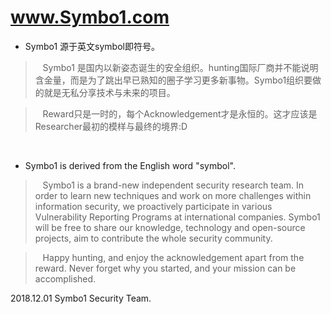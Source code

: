 # www.Symbo1.com

* Symbo1 源于英文symbol即符号。

> &nbsp;&nbsp;&nbsp;Symbo1 是国内以新姿态诞生的安全组织。hunting国际厂商并不能说明含金量，而是为了跳出早已熟知的圈子学习更多新事物。Symbo1组织要做的就是无私分享技术与未来的项目。

> &nbsp;&nbsp;&nbsp;Reward只是一时的，每个Acknowledgement才是永恒的。这才应该是Researcher最初的模样与最终的境界:D

<br>

* Symbo1 is derived from the English word "symbol".

> &nbsp;&nbsp;&nbsp;Symbo1 is a brand-new independent security research team. In order to learn new techniques and work on more challenges within information security, we proactively participate in various Vulnerability Reporting Programs at international companies. Symbo1 will be free to share our knowledge, technology and open-source projects, aim to contribute the whole security community.

> &nbsp;&nbsp;&nbsp;Happy hunting, and enjoy the acknowledgement apart from the reward. Never forget why you started, and your mission can be accomplished.

2018.12.01
Symbo1 Security Team.